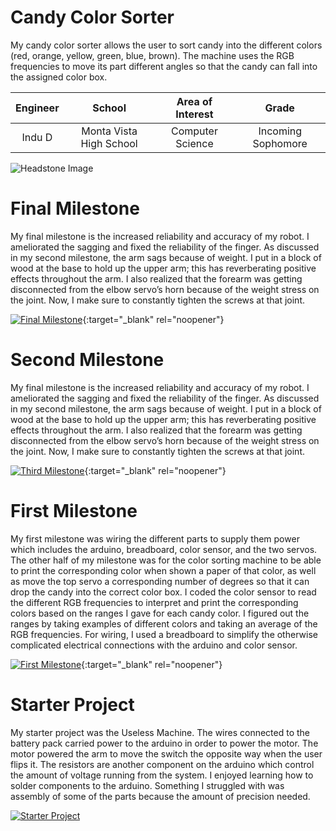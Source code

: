 ﻿# Candy Color Sorter
My candy color sorter allows the user to sort candy into the different colors (red, orange, yellow, green, blue, brown). The machine uses the RGB frequencies to move its part different angles so that the candy can fall into the assigned color box. 

| **Engineer** | **School** | **Area of Interest** | **Grade** |
|:--:|:--:|:--:|:--:|
| Indu D | Monta Vista High School | Computer Science | Incoming Sophomore

![Headstone Image](https://bluestampengineering.com/wp-content/uploads/2016/05/improve.jpg)
  
# Final Milestone
My final milestone is the increased reliability and accuracy of my robot. I ameliorated the sagging and fixed the reliability of the finger. As discussed in my second milestone, the arm sags because of weight. I put in a block of wood at the base to hold up the upper arm; this has reverberating positive effects throughout the arm. I also realized that the forearm was getting disconnected from the elbow servo’s horn because of the weight stress on the joint. Now, I make sure to constantly tighten the screws at that joint. 

[![Final Milestone](https://res.cloudinary.com/marcomontalbano/image/upload/v1612573869/video_to_markdown/images/youtube--F7M7imOVGug-c05b58ac6eb4c4700831b2b3070cd403.jpg )](https://www.youtube.com/watch?v=F7M7imOVGug&feature=emb_logo "Final Milestone"){:target="_blank" rel="noopener"}

# Second Milestone
My final milestone is the increased reliability and accuracy of my robot. I ameliorated the sagging and fixed the reliability of the finger. As discussed in my second milestone, the arm sags because of weight. I put in a block of wood at the base to hold up the upper arm; this has reverberating positive effects throughout the arm. I also realized that the forearm was getting disconnected from the elbow servo’s horn because of the weight stress on the joint. Now, I make sure to constantly tighten the screws at that joint.

[![Third Milestone](https://res.cloudinary.com/marcomontalbano/image/upload/v1612574014/video_to_markdown/images/youtube--y3VAmNlER5Y-c05b58ac6eb4c4700831b2b3070cd403.jpg)](https://www.youtube.com/watch?v=y3VAmNlER5Y&feature=emb_logo "Second Milestone"){:target="_blank" rel="noopener"}

# First Milestone

My first milestone was wiring the different parts to supply them power which includes the arduino, breadboard, color sensor, and the two servos. The other half of my milestone was for the color sorting machine to be able to print the corresponding color when shown a paper of that color, as well as move the top servo a corresponding number of degrees so that it can drop the candy into the correct color box. I coded the color sensor to read the different RGB frequencies to interpret and print the corresponding colors based on the ranges I gave for each candy color. I figured out the ranges by taking examples of different colors and taking an average of the RGB frequencies. For wiring, I used a breadboard to simplify the otherwise complicated electrical connections with the arduino and color sensor.   

[![First Milestone](https://res.cloudinary.com/marcomontalbano/image/upload/v1612574117/video_to_markdown/images/youtube--CaCazFBhYKs-c05b58ac6eb4c4700831b2b3070cd403.jpg)](https://www.youtube.com/watch?v=CaCazFBhYKs "First Milestone"){:target="_blank" rel="noopener"}

# Starter Project
My starter project was the Useless Machine. The wires connected to the battery pack carried power to the arduino in order to power the motor. The motor powered the arm to move the switch the opposite way when the user flips it. The resistors are another component on the arduino which control the amount of voltage running from the system. I enjoyed learning how to solder components to the arduino. Something I struggled with was assembly of some of the parts because the amount of precision needed.

[![Starter Project](https://res.cloudinary.com/marcomontalbano/image/upload/v1657656507/video_to_markdown/images/youtube--VkKRnvD49vk-c05b58ac6eb4c4700831b2b3070cd403.jpg)](https://www.youtube.com/watch?v=VkKRnvD49vk "Starter Project")

